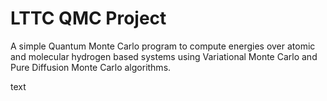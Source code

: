 # LTTC QMC Project
A simple Quantum Monte Carlo program to compute energies over atomic and molecular hydrogen based systems using Variational Monte Carlo and Pure Diffusion Monte Carlo algorithms.

text
